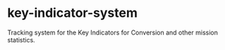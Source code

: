 # key-indicator-system
Tracking system for the Key Indicators for Conversion and other mission statistics.

